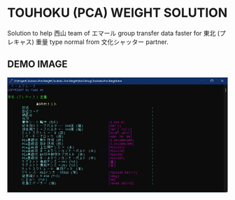 # TOUHOKU (PCA) WEIGHT SOLUTION
Solution to help 西山 team of エマール group transfer data faster for 東北 (プレキャス) 重量 type normal from 文化シャッター partner.

## DEMO IMAGE
<p align="center">
<img src="https://raw.githubusercontent.com/Tynab/Touhoku-Pca-Weight/main/pic/0.jpg"></img>
</p>